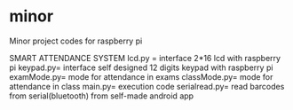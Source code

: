 # minor
Minor project codes for raspberry pi

SMART ATTENDANCE SYSTEM
lcd.py = interface 2*16 lcd with raspberry pi
keypad.py= interface self designed 12 digits keypad with raspberry pi
examMode.py= mode for attendance in exams
classMode.py= mode for attendance in class
main.py= execution code
serialread.py= read barcodes from serial(bluetooth) from self-made android app
